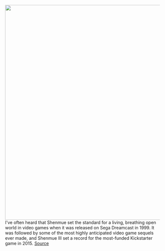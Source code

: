 <img src='https://cdn.vox-cdn.com/thumbor/HJuhH5Aj61Re1Zdu7x4WCGCRY9c=/0x0:1920x1080/1200x800/filters:focal(546x320:852x626)/cdn.vox-cdn.com/uploads/chorus_image/image/67358313/36584935231_ddf86e086b_o.0.jpg' width='700px' /><br/>
I've often heard that Shenmue set the standard for a living, breathing open world in video games when it was released on Sega Dreamcast in 1999. It was followed by some of the most highly anticipated video game sequels ever made, and Shenmue III set a record for the most-funded Kickstarter game in 2015.
<a href='https://www.theverge.com/2020/9/4/21293203/sega-dreamcast-shenmue-anime-crunchyroll-adult-swim'> Source <a/>